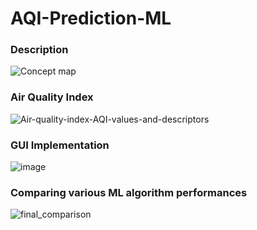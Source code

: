 # AQI-Prediction-ML

### Description
![Concept map](https://github.com/manjunathBase2/AQI-Prediction-ML/assets/146637969/9c22bc54-55fe-47cd-b440-e02860d8fc56)

### Air Quality Index
![Air-quality-index-AQI-values-and-descriptors](https://github.com/manjunathBase2/AQI-Prediction-ML/assets/146637969/88fe9bd9-2625-4885-94cc-9d7a9c476c46)

### GUI Implementation
![image](https://github.com/manjunathBase2/AQI-Prediction-ML/assets/146637969/e40a8f37-9e50-48e9-adc2-c7660161c426)

### Comparing various ML algorithm performances

![final_comparison](https://github.com/manjunathBase2/AQI-Prediction-ML/assets/146637969/a6ec505d-991c-4afb-9cf4-6ac32cce9ab1)
